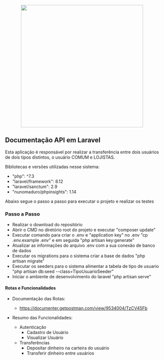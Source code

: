 <p align="center"><a href="https://laravel.com" target="_blank"><img src="https://raw.githubusercontent.com/laravel/art/master/logo-lockup/5%20SVG/2%20CMYK/1%20Full%20Color/laravel-logolockup-cmyk-red.svg" width="400"></a></p>

## Documentação API em Laravel

Esta aplicação é responsável por realizar a transferência entre dois usuários de dois tipos distintos, o usuário COMUM e LOJISTAS.

Bibliotecas e versões utilizadas nesse sistema:

- "php": ^7.3
- "laravel/framework": 8.12
- "laravel/sanctum": 2.9
- "nunomaduro/phpinsights": 1.14

Abaixo segue o passo a passo para executar o projeto e realizar os testes

### Passo a Passo

- Realizar o download do repositório
- Abrir o CMD no diretório root do projeto e executar "composer update"
- Executar comando para criar o .env e "application key" no .env "cp .env.example .env" e em seguida "php artisan key:generate"
- Atualizar as informações do arquivo .env com a sua conexão de banco de dados
- Executar os migrations para o sistema criar a base de dados "php artisan migrate"
- Executar os seeders para o sistema alimentar a tabela de tipo de usuario "php artisan db:seed --class=TipoUsuarioSeeder"
- Iniciar o ambiente de desenvolvimento do laravel "php artisan serve"

#### Rotas e Funcionalidades

- Documentação das Rotas:
    - https://documenter.getpostman.com/view/9534004/TzCV45Fb

- Resumo das Funcionalidades:
    - Autenticação
        - Cadastro de Usuário
        - Visualizar Usuário
    - Transferências
        - Depositar dinheiro na carteira do usuário
        - Transferir dinheiro entre usuários
